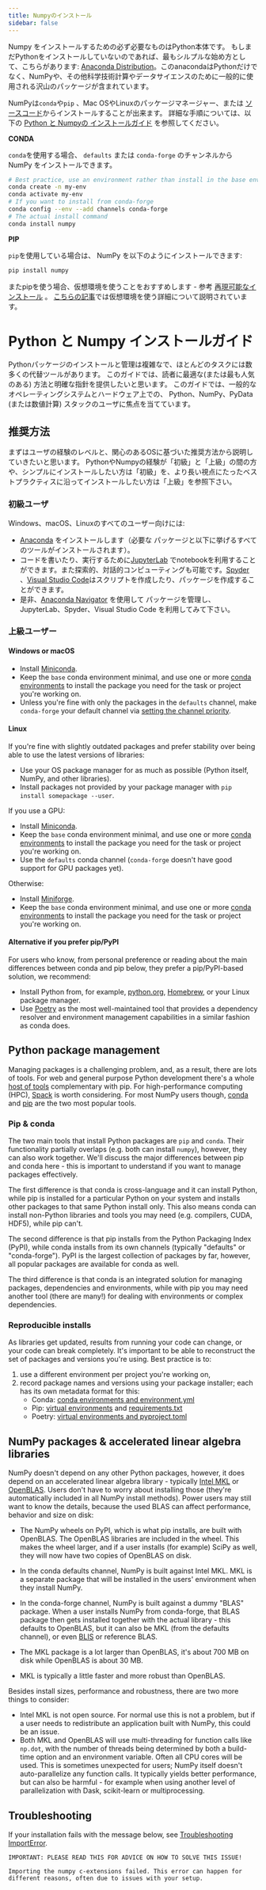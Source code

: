 ```yaml
---
title: Numpyのインストール
sidebar: false
---
```


Numpy をインストールするための必ず必要なものはPython本体です。 もしまだPythonをインストールしていないのであれば、最もシルプルな始め方として、こちらがあります: [Anaconda Distribution](https://www.anaconda.com/distribution)。このanacondaはPythonだけでなく、NumPyや、その他科学技術計算やデータサイエンスのために一般的に使用される沢山のパッケージが含まれています。

NumPyは`conda`や`pip` 、Mac OSやLinuxのパッケージマネージャー、または [ソースコード](https://numpy.org/devdocs/user/building.html)からインストールすることが出来ます。 詳細な手順については、以下の [Python と Numpyの インストールガイド](#python-numpy-install-guide) を参照してください。

**CONDA**

`conda`を使用する場合、 `defaults` または `conda-forge` のチャンネルから NumPy をインストールできます。

```bash
# Best practice, use an environment rather than install in the base env
conda create -n my-env
conda activate my-env
# If you want to install from conda-forge
conda config --env --add channels conda-forge
# The actual install command
conda install numpy
```

**PIP**

`pip`を使用している場合は、 NumPy を以下のようにインストールできます:

```bash
pip install numpy
```
またpipを使う場合、仮想環境を使うことをおすすめします - 参考  [再現可能なインストール](#reproducible-installs) 。 [こちらの記事](https://dev.to/bowmanjd/python-tools-for-managing-virtual-environments-3bko#howto)では仮想環境を使う詳細について説明されています。

<a name="python-numpy-install-guide"></a>

# Python と Numpy インストールガイド

Pythonパッケージのインストールと管理は複雑なで、ほとんどのタスクには数多くの代替ツールがあります。 このガイドでは、読者に最適な(または最も人気のある) 方法と明確な指針を提供したいと思います。 このガイドでは、一般的なオペレーティングシステムとハードウェア上での、 Python、NumPy、PyData (または数値計算) スタックのユーザに焦点を当てています。

## 推奨方法

まずはユーザの経験のレベルと、関心のあるOSに基づいた推奨方法から説明していきたいと思います。 PythonやNumpyの経験が「初級」と「上級」の間の方や、シンプルにインストールしたい方は「初級」を、より長い視点にたったベストプラクティスに沿ってインストールしたい方は「上級」を参照下さい。

### 初級ユーザ

Windows、macOS、Linuxのすべてのユーザー向けには:

- [Anaconda](https://www.anaconda.com/distribution/) をインストールします（必要な パッケージと以下に挙げるすべてのツールがインストールされます）。
- コードを書いたり、実行するために[JupyterLab](https://jupyterlab.readthedocs.io/en/stable/index.html) でnotebookを利用することができます。また探索的、対話的コンピューティングも可能です。[Spyder](https://www.spyder-ide.org/) 、[Visual Studio Code](https://code.visualstudio.com/)はスクリプトを作成したり、パッケージを作成することができます。
- 是非、[Anaconda Navigator](https://docs.anaconda.com/anaconda/navigator/) を使用して パッケージを管理し、JupyterLab、Spyder、Visual Studio Code を利用してみて下さい。


### 上級ユーザー

#### Windows or macOS

- Install [Miniconda](https://docs.conda.io/en/latest/miniconda.html).
- Keep the `base` conda environment minimal, and use one or more [conda environments](https://docs.conda.io/projects/conda/en/latest/user-guide/tasks/manage-environments.html#) to install the package you need for the task or project you're working on.
- Unless you're fine with only the packages in the `defaults` channel, make `conda-forge` your default channel via [setting the channel priority](https://conda-forge.org/docs/user/introduction.html#how-can-i-install-packages-from-conda-forge).


#### Linux

If you're fine with slightly outdated packages and prefer stability over being able to use the latest versions of libraries:
- Use your OS package manager for as much as possible (Python itself, NumPy, and other libraries).
- Install packages not provided by your package manager with `pip install somepackage --user`.

If you use a GPU:
- Install [Miniconda](https://docs.conda.io/en/latest/miniconda.html).
- Keep the `base` conda environment minimal, and use one or more [conda environments](https://docs.conda.io/projects/conda/en/latest/user-guide/tasks/manage-environments.html#) to install the package you need for the task or project you're working on.
- Use the `defaults` conda channel (`conda-forge` doesn't have good support for GPU packages yet).

Otherwise:
- Install [Miniforge](https://github.com/conda-forge/miniforge).
- Keep the `base` conda environment minimal, and use one or more [conda environments](https://docs.conda.io/projects/conda/en/latest/user-guide/tasks/manage-environments.html#) to install the package you need for the task or project you're working on.


#### Alternative if you prefer pip/PyPI

For users who know, from personal preference or reading about the main differences between conda and pip below, they prefer a pip/PyPI-based solution, we recommend:
- Install Python from, for example, [python.org](https://www.python.org/downloads/), [Homebrew](https://brew.sh/), or your Linux package manager.
- Use [Poetry](https://python-poetry.org/) as the most well-maintained tool that provides a dependency resolver and environment management capabilities in a similar fashion as conda does.


## Python package management

Managing packages is a challenging problem, and, as a result, there are lots of tools. For web and general purpose Python development there's a whole [host of tools](https://packaging.python.org/guides/tool-recommendations/) complementary with pip. For high-performance computing (HPC), [Spack](https://github.com/spack/spack) is worth considering. For most NumPy users though, [conda](https://conda.io/en/latest/) and [pip](https://pip.pypa.io/en/stable/) are the two most popular tools.


### Pip & conda

The two main tools that install Python packages are `pip` and `conda`. Their functionality partially overlaps (e.g. both can install `numpy`), however, they can also work together. We'll discuss the major differences between pip and conda here - this is important to understand if you want to manage packages effectively.

The first difference is that conda is cross-language and it can install Python, while pip is installed for a particular Python on your system and installs other packages to that same Python install only. This also means conda can install non-Python libraries and tools you may need (e.g. compilers, CUDA, HDF5), while pip can't.

The second difference is that pip installs from the Python Packaging Index (PyPI), while conda installs from its own channels (typically "defaults" or "conda-forge"). PyPI is the largest collection of packages by far, however, all popular packages are available for conda as well.

The third difference is that conda is an integrated solution for managing packages, dependencies and environments, while with pip you may need another tool (there are many!) for dealing with environments or complex dependencies.


### Reproducible installs

As libraries get updated, results from running your code can change, or your code can break completely. It's important to be able to reconstruct the set of packages and versions you're using. Best practice is to:

1. use a different environment per project you're working on,
2. record package names and versions using your package installer; each has its own metadata format for this:
   - Conda: [conda environments and environment.yml](https://docs.conda.io/projects/conda/en/latest/user-guide/tasks/manage-environments.html#)
   - Pip: [virtual environments](https://docs.python.org/3/tutorial/venv.html) and [requirements.txt](https://pip.readthedocs.io/en/latest/user_guide/#requirements-files)
   - Poetry: [virtual environments and pyproject.toml](https://python-poetry.org/docs/basic-usage/)



## NumPy packages & accelerated linear algebra libraries

NumPy doesn't depend on any other Python packages, however, it does depend on an accelerated linear algebra library - typically [Intel MKL](https://software.intel.com/en-us/mkl) or [OpenBLAS](https://www.openblas.net/). Users don't have to worry about installing those (they're automatically included in all NumPy install methods). Power users may still want to know the details, because the used BLAS can affect performance, behavior and size on disk:

- The NumPy wheels on PyPI, which is what pip installs, are built with OpenBLAS. The OpenBLAS libraries are included in the wheel. This makes the wheel larger, and if a user installs (for example) SciPy as well, they will now have two copies of OpenBLAS on disk.

- In the conda defaults channel, NumPy is built against Intel MKL. MKL is a separate package that will be installed in the users' environment when they install NumPy.

- In the conda-forge channel, NumPy is built against a dummy "BLAS" package. When a user installs NumPy from conda-forge, that BLAS package then gets installed together with the actual library - this defaults to OpenBLAS, but it can also be MKL (from the defaults channel), or even [BLIS](https://github.com/flame/blis) or reference BLAS.

- The MKL package is a lot larger than OpenBLAS, it's about 700 MB on disk while OpenBLAS is about 30 MB.

- MKL is typically a little faster and more robust than OpenBLAS.

Besides install sizes, performance and robustness, there are two more things to consider:

- Intel MKL is not open source. For normal use this is not a problem, but if a user needs to redistribute an application built with NumPy, this could be an issue.
- Both MKL and OpenBLAS will use multi-threading for function calls like `np.dot`, with the number of threads being determined by both a build-time option and an environment variable. Often all CPU cores will be used. This is sometimes unexpected for users; NumPy itself doesn't auto-parallelize any function calls. It typically yields better performance, but can also be harmful - for example when using another level of parallelization with Dask, scikit-learn or multiprocessing.


## Troubleshooting

If your installation fails with the message below, see [Troubleshooting ImportError](https://numpy.org/doc/stable/user/troubleshooting-importerror.html).

```
IMPORTANT: PLEASE READ THIS FOR ADVICE ON HOW TO SOLVE THIS ISSUE!

Importing the numpy c-extensions failed. This error can happen for
different reasons, often due to issues with your setup.
```

